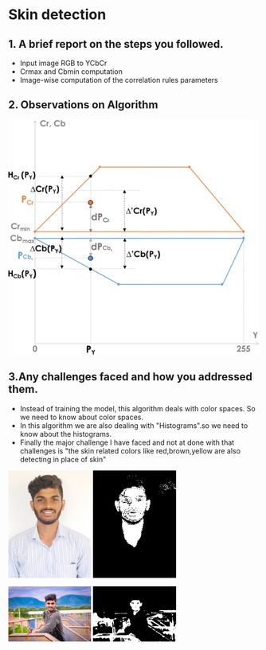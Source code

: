 
# Skin detection




## 1. A brief report on the steps you followed.

- Input image RGB to YCbCr
- Crmax and Cbmin computation
- Image-wise computation of the correlation rules parameters

## 2. Observations on Algorithm
 
![App Screenshot](https://github.com/123mpozzi/nbrancati-py/blob/main/docs/trapezia_params.png?raw=true)


## 3.Any challenges faced and how you addressed them.

 - Instead of training the model, this algorithm deals with color spaces. So we need to know about color spaces.
 - In this algorithm we are also dealing with "Histograms".so we need to know about the histograms.
 - Finally the major challenge I have faced and not at done with that challenges is "the skin related colors like red,brown,yellow are also detecting in place of skin"

<p float="left">
  <img src="https://github.com/Manohar-mata/SKIN-SEGMENTATION/blob/main/skin%20segmentation/docs/208T1A05F9.jpg" width="33%" />
  <img src="https://github.com/Manohar-mata/SKIN-SEGMENTATION/blob/main/skin%20segmentation/docs/manu-output.png" width="33%" />
</p>


<p float="left">
  <img src="https://github.com/Manohar-mata/SKIN-SEGMENTATION/blob/main/skin%20segmentation/docs/manu1.jpg" width="33%" />
  <img src="https://github.com/Manohar-mata/SKIN-SEGMENTATION/blob/main/skin%20segmentation/docs/manu1-output.png" width="33%" />
</p>
